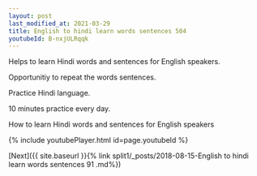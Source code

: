 ```yaml
---
layout: post
last_modified_at: 2021-03-29
title: English to hindi learn words sentences 504 
youtubeId: B-nxjULRqqk
---
```

 
 
Helps to learn Hindi words and sentences for English speakers.

Opportunitiy to repeat the words sentences. 

Practice Hindi language. 
 
10 minutes practice every day. 
 
How to learn Hindi words and sentences for English speakers 
 
{% include youtubePlayer.html id=page.youtubeId %}
 
 
[Next]({{ site.baseurl }}{% link  split1/_posts/2018-08-15-English to hindi learn words sentences 91 .md%})
 
